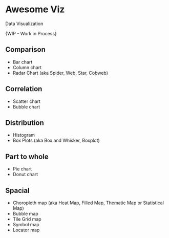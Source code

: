 # Awesome Viz
Data Visualization

{WIP - Work in Process}

## Comparison
* Bar chart
* Column chart
* Radar Chart (aka Spider, Web, Star, Cobweb)

## Correlation
* Scatter chart
* Bubble chart

## Distribution
* Histogram
* Box Plots (aka Box and Whisker, Boxplot) 

## Part to whole
* Pie chart
* Donut chart

## Spacial
* Choropleth map (aka Heat Map, Filled Map, Thematic Map or Statistical Map)
* Bubble map
* Tile Grid map
* Symbol map
* Locator map

